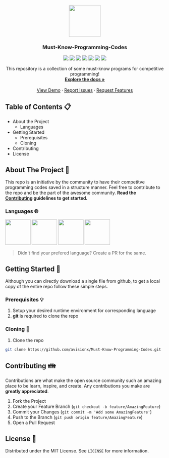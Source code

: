 <p align="center">
  <a href="https://github.com/avisionx/Must-Know-Programming-Codes">
    <img src="https://user-images.githubusercontent.com/32339251/91636855-825a5580-ea21-11ea-8bcb-92d559dfa7b4.png" alt="" width="100">
  </a>
  <h3 align="center">Must-Know-Programming-Codes</h3>
  <p align="center">
    <a href="https://github.com/avisionx/Must-Know-Programming-Codes"><img src="https://img.shields.io/badge/hacktoberfest-2020-ff69b4.svg?style=flat-square" /></a>
  <a href="https://github.com/avisionx/Must-Know-Programming-Codes/graphs/contributors"><img src="https://img.shields.io/github/contributors/avisionx/Must-Know-Programming-Codes.svg?style=flat-square" /></a>
  <a href="http://hits.dwyl.io/Naereen/badges"><img src="http://hits.dwyl.com/avisionx/Must-Know-Programming-Codes.svg" /></a>
    <a href="https://github.com/avisionx/Must-Know-Programming-Codes/network/members"><img src="https://img.shields.io/github/forks/avisionx/Must-Know-Programming-Codes.svg?style=flat-square" /></a>
    <a href="https://github.com/avisionx/Must-Know-Programming-Codes/stargazers"><img src="https://img.shields.io/github/stars/avisionx/Must-Know-Programming-Codes.svg?style=flat-square" /></a>
    <a href="https://github.com/avisionx/Must-Know-Programming-Codes/issues"><img src="https://img.shields.io/github/issues/avisionx/Must-Know-Programming-Codes.svg?style=flat-square" /></a>
    <a href="https://github.com/avisionx/Must-Know-Programming-Codes/blob/master/LICENSE.txt"><img src="https://img.shields.io/github/license/avisionx/Must-Know-Programming-Codes.svg?style=flat-square" /></a>
  </p>
  <p align="center">
    This repository is a collection of some must-know programs for competitive programming!
    <br />
    <a href="https://github.com/avisionx/Must-Know-Programming-Codes"><strong>Explore the docs »</strong></a>
    <br />
    <br />
    <a href="https://github.com/avisionx/Must-Know-Programming-Codes">View Demo</a>
    ·
    <a href="https://github.com/avisionx/Must-Know-Programming-Codes/issues">Report Issues</a>
    ·
    <a href="https://github.com/avisionx/Must-Know-Programming-Codes/issues">Request Features</a>
  </p>
</p>

<!-- TABLE OF CONTENTS -->
## Table of Contents 📋
* About the Project
  * Languages
* Getting Started
  * Prerequisites
  * Cloning
* Contributing
* License

<!-- ABOUT THE PROJECT -->
## About The Project 🤷
This repo is an initiative by the community to have their competitve programming codes saved in a structure manner. Feel free to contribute to the repo and be the part of the awesome community. **Read the [Contributing](#contributing) guidelines to get started.**

### Languages 🌐
<p>
  <img src="https://cdn.svgporn.com/logos/c.svg" width="80px" /> 
  <img src="https://cdn.svgporn.com/logos/c-plusplus.svg" width="80px" /> 
  <img src="https://cdn.svgporn.com/logos/python.svg" width="80px" /> 
  <img src="https://cdn.svgporn.com/logos/java.svg" width="80px" /> 
</p>

> Didn't find your prefered language? Create a PR for the same.

<!-- GETTING STARTED -->
## Getting Started 🚀
Although you can directly download a single file from github, to get a local copy of the entire repo follow these simple steps.

### Prerequisites 💡
1. Setup your desired runtime environment for corresponding language
2. **git** is required to clone the repo

### Cloning 🎉
1. Clone the repo
```sh
git clone https://github.com/avisionx/Must-Know-Programming-Codes.git
```

<!-- CONTRIBUTING -->
## Contributing 👪
Contributions are what make the open source community such an amazing place to be learn, inspire, and create. Any contributions you make are **greatly appreciated**.
1. Fork the Project
2. Create your Feature Branch (`git checkout -b feature/AmazingFeature`)
3. Commit your Changes (`git commit -m 'Add some AmazingFeature'`)
4. Push to the Branch (`git push origin feature/AmazingFeature`)
5. Open a Pull Request

<!-- LICENSE -->
## License 📜
Distributed under the MIT License. See `LICENSE` for more information.
